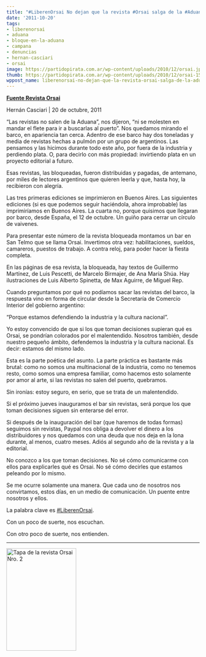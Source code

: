 ```yaml
---
title: "#LiberenOrsai No dejan que la revista #Orsai salga de la #Aduana!"
date: '2011-10-20'
tags:
- liberenorsai
- aduana
- bloque-en-la-aduana
- campana
- denuncias
- hernan-casciari
- orsai
image: https://partidopirata.com.ar/wp-content/uploads/2010/12/orsai.jpg
thumb: https://partidopirata.com.ar/wp-content/uploads/2010/12/orsai-150x150.jpg
wppost_name: liberenorsai-no-dejan-que-la-revista-orsai-salga-de-la-aduana
---
```


<strong><a href="http://orsai.bitacoras.com/2011/10/liberenorsai.php" target="_blank">Fuente Revista Orsai</a></strong>
<div>Hernán Casciari | 20 de octubre, 2011</div>
<div>

“Las revistas no salen de la Aduana”, nos dijeron, “ni se molesten en mandar el flete para ir a buscarlas al puerto”. Nos quedamos mirando el barco, en apariencia tan cerca. Adentro de ese barco hay dos toneladas y media de revistas hechas a pulmón por un grupo de argentinos. Las pensamos y las hicimos durante todo este año, por fuera de la industria y perdiendo plata. O, para decirlo con más propiedad: invirtiendo plata en un proyecto editorial a futuro.

Esas revistas, las bloqueadas, fueron distribuidas y pagadas, de antemano, por miles de lectores argentinos que quieren leerla y que, hasta hoy, la recibieron con alegría.

Las tres primeras ediciones se imprimieron en Buenos Aires. Las siguientes ediciones (si es que podemos seguir haciéndola, ahora improbable) las imprimiríamos en Buenos Aires. La cuarta no, porque quisimos que llegaran por barco, desde España, el 12 de octubre. Un guiño para cerrar un círculo de vaivenes.

Para presentar este número de la revista bloqueada montamos un bar en San Telmo que se llama Orsai. Invertimos otra vez: habilitaciones, sueldos, camareros, puestos de trabajo. A contra reloj, para poder hacer la fiesta completa.

En las páginas de esa revista, la bloqueada, hay textos de Guillermo Martínez, de Luis Pescetti, de Marcelo Birmajer, de Ana María Shúa. Hay ilustraciones de Luis Alberto Spinetta, de Max Aguirre, de Miguel Rep.

Cuando preguntamos por qué no podíamos sacar las revistas del barco, la respuesta vino en forma de circular desde la Secretaría de Comercio Interior del gobierno argentino:

“Porque estamos defendiendo la industria y la cultura nacional”.

Yo estoy convencido de que si los que toman decisiones supieran qué es Orsai, se pondrían colorados por el malentendido. Nosotros también, desde nuestro pequeño ámbito, defendemos la industria y la cultura nacional. Es decir: estamos del mismo lado.

Esta es la parte poética del asunto. La parte práctica es bastante más brutal: como no somos una multinacional de la industria, como no tenemos resto, como somos una empresa familiar, como hacemos esto solamente por amor al arte, si las revistas no salen del puerto, quebramos.

Sin ironías: estoy seguro, en serio, que se trata de un malentendido.

Si el próximo jueves inauguramos el bar sin revistas, será porque los que toman decisiones siguen sin enterarse del error.

Si después de la inauguración del bar (que haremos de todas formas) seguimos sin revistas, Paypal nos obliga a devolver el dinero a los distribuidores y nos quedamos con una deuda que nos deja en la lona durante, al menos, cuatro meses. Adiós al segundo año de la revista y a la editorial.

No conozco a los que toman decisiones. No sé cómo comunicarme con ellos para explicarles qué es Orsai. No sé cómo decirles que estamos peleando por lo mismo.

Se me ocurre solamente una manera. Que cada uno de nosotros nos convirtamos, estos días, en un medio de comunicación. Un puente entre nosotros y ellos.

La palabra clave es <a href="http://twitter.com/#%21/search/realtime/liberenorsai" target="_blank">#LiberenOrsai</a>.

Con un poco de suerte, nos escuchan.

Con otro poco de suerte, nos entienden.

</div>

<hr />

<a href="https://partidopirata.com.ar/wp-content/uploads/2011/05/n2.png"><img class="aligncenter size-full wp-image-892" title="Orsai Nro. 2" src="https://partidopirata.com.ar/wp-content/uploads/2011/05/n2.png" alt="Tapa de la revista Orsai Nro. 2" width="182" height="267" /></a>
